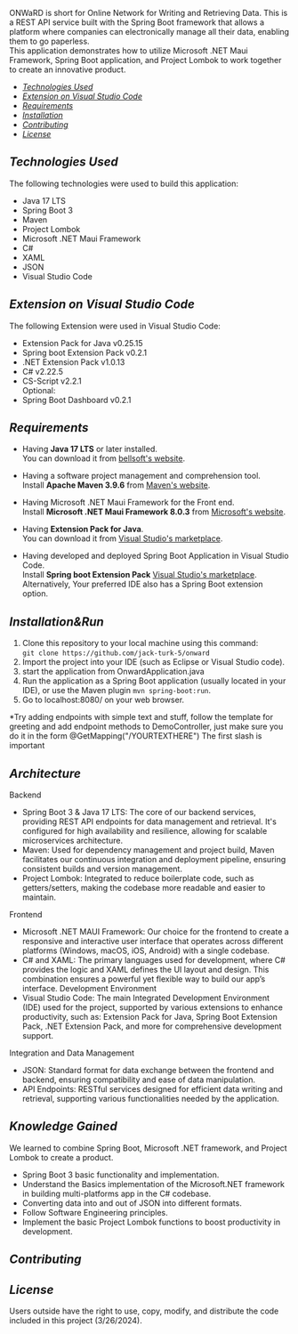 
ONWaRD is short for Online Network for Writing and Retrieving Data. This is a REST API service built with the Spring Boot framework that allows a platform where companies can electronically manage all their data, enabling them to go paperless. <br/>
This application demonstrates how to utilize Microsoft .NET Maui Framework, Spring Boot application, and Project Lombok to work together  to create an innovative product. <br/>

  * [_Technologies Used_](#technologies-used)
  * [_Extension on Visual Studio Code_](#extension-on-visual-studio-code)
  * [_Requirements_](#requirements)
  * [_Installation_](#installation)
  * [_Contributing_](#contributing)
  * [_License_](#license)

## _Technologies Used_

The following technologies were used to build this application: <br/>
+ Java 17 LTS  <br/>
+ Spring Boot 3 <br/>
+ Maven <br/>
+ Project Lombok <br/>
+ Microsoft .NET Maui Framework <br/>
+ C#
+ XAML
+ JSON
+ Visual Studio Code <br/>

## _Extension on Visual Studio Code_

The following Extension were used in Visual Studio Code: <br/>
+ Extension Pack for Java v0.25.15 <br/>
+ Spring boot Extension Pack v0.2.1 <br/>
+ .NET Extension Pack v1.0.13<br/>
+ C# v2.22.5 <br/>
+ CS-Script v2.2.1<br/>
Optional:
+ Spring Boot Dashboard v0.2.1 <br/>


## _Requirements_

* Having **Java 17 LTS** or later installed. <br>
  You can download it
  from [bellsoft's website](https://bell-sw.com/pages/downloads/#jdk-17-lts).

* Having a software project management and comprehension tool. <br>
  Install **Apache Maven 3.9.6** from [Maven's website](https://maven.apache.org/download.cgi).

* Having Microsoft .NET Maui Framework for the Front end. <br>
  Install **Microsoft .NET Maui Framework 8.0.3** from [Microsoft's website](https://dotnet.microsoft.com/en-us/download).
    
* Having **Extension Pack for Java**. <br>
  You can download it
  from [Visual Studio's marketplace](https://marketplace.visualstudio.com/items?itemName=vscjava.vscode-java-pack).
  
* Having developed and deployed Spring Boot Application in Visual Studio Code. <br>
  Install **Spring boot Extension Pack** [ Visual Studio's marketplace](https://marketplace.visualstudio.com/items?itemName=vmware.vscode-boot-dev-pack).
  Alternatively, Your preferred IDE also has a Spring Boot extension option.


  
## _Installation&Run_

1. Clone this repository to your local machine using this
   command: <br/> `git clone https://github.com/jack-turk-5/onward`
2. Import the project into your IDE (such as Eclipse or Visual Studio code).
3. start the application from OnwardApplication.java
4. Run the application as a Spring Boot application (usually located in your IDE), or use the Maven plugin `mvn spring-boot:run`.
5. Go to localhost:8080/ on your web browser.

*Try adding endpoints with simple text and stuff, 
follow the template for greeting and add endpoint methods to DemoController,
just make sure you do it in the form @GetMapping("/YOURTEXTHERE")
The first slash is important

## _Architecture_
Backend
* Spring Boot 3 & Java 17 LTS: The core of our backend services, providing REST API endpoints for data management and retrieval. It's configured for high availability and resilience, allowing for scalable microservices architecture.
* Maven: Used for dependency management and project build, Maven facilitates our continuous integration and deployment pipeline, ensuring consistent builds and version management.
* Project Lombok: Integrated to reduce boilerplate code, such as getters/setters, making the codebase more readable and easier to maintain.

Frontend
* Microsoft .NET MAUI Framework: Our choice for the frontend to create a responsive and interactive user interface that operates across different platforms (Windows, macOS, iOS, Android) with a single codebase.
* C# and XAML: The primary languages used for development, where C# provides the logic and XAML defines the UI layout and design. This combination ensures a powerful yet flexible way to build our app’s interface.
Development Environment
* Visual Studio Code: The main Integrated Development Environment (IDE) used for the project, supported by various extensions to enhance productivity, such as: Extension Pack for Java, Spring Boot Extension Pack, .NET Extension Pack, and more for comprehensive development support.

Integration and Data Management
* JSON: Standard format for data exchange between the frontend and backend, ensuring compatibility and ease of data manipulation.
* API Endpoints: RESTful services designed for efficient data writing and retrieval, supporting various functionalities needed by the application.

## _Knowledge Gained_
We learned to combine Spring Boot, Microsoft .NET framework, and Project Lombok to create a product.
* Spring Boot 3 basic functionality and implementation.
* Understand the Basics implementation of the Microsoft.NET framework in building multi-platforms app  in the C# codebase.
* Converting data into and out of JSON into different formats.
* Follow Software Engineering principles.
* Implement the basic Project Lombok functions to boost productivity in development.


## _Contributing_



## _License_

Users outside have the right to use, copy, modify, and distribute the code included in this project (3/26/2024).
